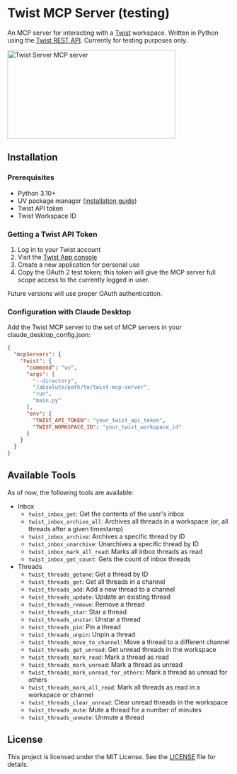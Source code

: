 # Twist MCP Server (testing)

An MCP server for interacting with a [Twist](https://twist.com/home) workspace. Written in Python using the [Twist REST API](https://developer.twist.com/v3/). Currently for testing purposes only.

<a href="https://glama.ai/mcp/servers/@mikemc/twist-mcp-server">
  <img width="380" height="200" src="https://glama.ai/mcp/servers/@mikemc/twist-mcp-server/badge" alt="Twist Server MCP server" />
</a>

## Installation

### Prerequisites

- Python 3.10+
- UV package manager ([installation guide](https://docs.astral.sh/uv/getting-started/installation/))
- Twist API token
- Twist Workspace ID

### Getting a Twist API Token

1. Log in to your Twist account
2. Visit the [Twist App console](https://twist.com/app_console)
3. Create a new application for personal use
4. Copy the OAuth 2 test token; this token will give the MCP server full scope access to the currently logged in user.

Future versions will use proper OAuth authentication.

### Configuration with Claude Desktop

Add the Twist MCP server to the set of MCP servers in your claude_desktop_config.json:

```json
{
  "mcpServers": {
    "twist": {
      "command": "uv",
      "args": [
        "--directory",
        "/absolute/path/to/twist-mcp-server",
        "run",
        "main.py"
      ],
      "env": {
        "TWIST_API_TOKEN": "your_twist_api_token",
        "TWIST_WORKSPACE_ID": "your_twist_workspace_id"
      }
    }
  }
}
```

## Available Tools

As of now, the following tools are available:

- Inbox
  - `twist_inbox_get`: Get the contents of the user's inbox
  - `twist_inbox_archive_all`: Archives all threads in a workspace (or, all threads after a given timestamp)
  - `twist_inbox_archive`: Archives a specific thread by ID
  - `twist_inbox_unarchive`: Unarchives a specific thread by ID
  - `twist_inbox_mark_all_read`: Marks all inbox threads as read
  - `twist_inbox_get_count`: Gets the count of inbox threads
- Threads
  - `twist_threads_getone`: Get a thread by ID
  - `twist_threads_get`: Get all threads in a channel
  - `twist_threads_add`: Add a new thread to a channel
  - `twist_threads_update`: Update an existing thread
  - `twist_threads_remove`: Remove a thread
  - `twist_threads_star`: Star a thread
  - `twist_threads_unstar`: Unstar a thread
  - `twist_threads_pin`: Pin a thread
  - `twist_threads_unpin`: Unpin a thread
  - `twist_threads_move_to_channel`: Move a thread to a different channel
  - `twist_threads_get_unread`: Get unread threads in the workspace
  - `twist_threads_mark_read`: Mark a thread as read
  - `twist_threads_mark_unread`: Mark a thread as unread
  - `twist_threads_mark_unread_for_others`: Mark a thread as unread for others
  - `twist_threads_mark_all_read`: Mark all threads as read in a workspace or channel
  - `twist_threads_clear_unread`: Clear unread threads in the workspace
  - `twist_threads_mute`: Mute a thread for a number of minutes
  - `twist_threads_unmute`: Unmute a thread

## License

This project is licensed under the MIT License. See the [LICENSE](LICENSE) file for details.